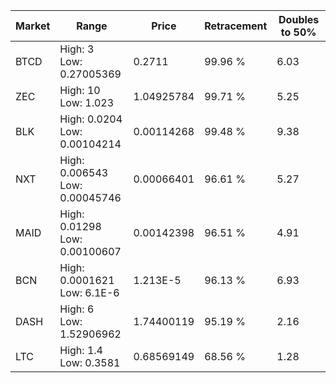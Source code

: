 | Market | Range | Price| Retracement | Doubles to 50% |
| --- | --- | --- | --- | --- |
| BTCD | High: 3<br />Low: 0.27005369 | 0.2711 | 99.96 % | 6.03 |
| ZEC | High: 10<br />Low: 1.023 | 1.04925784 | 99.71 % | 5.25 |
| BLK | High: 0.0204<br />Low: 0.00104214 | 0.00114268 | 99.48 % | 9.38 |
| NXT | High: 0.006543<br />Low: 0.00045746 | 0.00066401 | 96.61 % | 5.27 |
| MAID | High: 0.01298<br />Low: 0.00100607 | 0.00142398 | 96.51 % | 4.91 |
| BCN | High: 0.0001621<br />Low: 6.1E-6 | 1.213E-5 | 96.13 % | 6.93 |
| DASH | High: 6<br />Low: 1.52906962 | 1.74400119 | 95.19 % | 2.16 |
| LTC | High: 1.4<br />Low: 0.3581 | 0.68569149 | 68.56 % | 1.28 |
